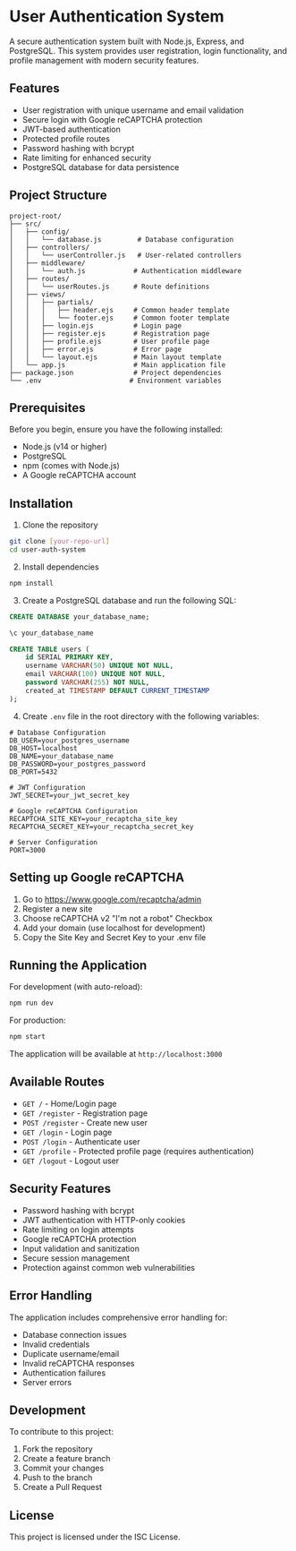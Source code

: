 # User Authentication System

A secure authentication system built with Node.js, Express, and PostgreSQL. This system provides user registration, login functionality, and profile management with modern security features.

## Features

- User registration with unique username and email validation
- Secure login with Google reCAPTCHA protection
- JWT-based authentication
- Protected profile routes
- Password hashing with bcrypt
- Rate limiting for enhanced security
- PostgreSQL database for data persistence

## Project Structure

```
project-root/
├── src/
│   ├── config/
│   │   └── database.js         # Database configuration
│   ├── controllers/
│   │   └── userController.js   # User-related controllers
│   ├── middleware/
│   │   └── auth.js            # Authentication middleware
│   ├── routes/
│   │   └── userRoutes.js      # Route definitions
│   ├── views/
│   │   ├── partials/
│   │   │   ├── header.ejs     # Common header template
│   │   │   └── footer.ejs     # Common footer template
│   │   ├── login.ejs          # Login page
│   │   ├── register.ejs       # Registration page
│   │   ├── profile.ejs        # User profile page
│   │   ├── error.ejs          # Error page
│   │   └── layout.ejs         # Main layout template
│   └── app.js                 # Main application file
├── package.json               # Project dependencies
└── .env                      # Environment variables
```

## Prerequisites

Before you begin, ensure you have the following installed:
- Node.js (v14 or higher)
- PostgreSQL
- npm (comes with Node.js)
- A Google reCAPTCHA account

## Installation

1. Clone the repository
```bash
git clone [your-repo-url]
cd user-auth-system
```

2. Install dependencies
```bash
npm install
```

3. Create a PostgreSQL database and run the following SQL:
```sql
CREATE DATABASE your_database_name;

\c your_database_name

CREATE TABLE users (
    id SERIAL PRIMARY KEY,
    username VARCHAR(50) UNIQUE NOT NULL,
    email VARCHAR(100) UNIQUE NOT NULL,
    password VARCHAR(255) NOT NULL,
    created_at TIMESTAMP DEFAULT CURRENT_TIMESTAMP
);
```

4. Create `.env` file in the root directory with the following variables:
```env
# Database Configuration
DB_USER=your_postgres_username
DB_HOST=localhost
DB_NAME=your_database_name
DB_PASSWORD=your_postgres_password
DB_PORT=5432

# JWT Configuration
JWT_SECRET=your_jwt_secret_key

# Google reCAPTCHA Configuration
RECAPTCHA_SITE_KEY=your_recaptcha_site_key
RECAPTCHA_SECRET_KEY=your_recaptcha_secret_key

# Server Configuration
PORT=3000
```

## Setting up Google reCAPTCHA

1. Go to https://www.google.com/recaptcha/admin
2. Register a new site
3. Choose reCAPTCHA v2 "I'm not a robot" Checkbox
4. Add your domain (use localhost for development)
5. Copy the Site Key and Secret Key to your .env file

## Running the Application

For development (with auto-reload):
```bash
npm run dev
```

For production:
```bash
npm start
```

The application will be available at `http://localhost:3000`

## Available Routes

- `GET /` - Home/Login page
- `GET /register` - Registration page
- `POST /register` - Create new user
- `GET /login` - Login page
- `POST /login` - Authenticate user
- `GET /profile` - Protected profile page (requires authentication)
- `GET /logout` - Logout user

## Security Features

- Password hashing with bcrypt
- JWT authentication with HTTP-only cookies
- Rate limiting on login attempts
- Google reCAPTCHA protection
- Input validation and sanitization
- Secure session management
- Protection against common web vulnerabilities

## Error Handling

The application includes comprehensive error handling for:
- Database connection issues
- Invalid credentials
- Duplicate username/email
- Invalid reCAPTCHA responses
- Authentication failures
- Server errors

## Development

To contribute to this project:
1. Fork the repository
2. Create a feature branch
3. Commit your changes
4. Push to the branch
5. Create a Pull Request

## License

This project is licensed under the ISC License.

